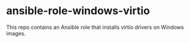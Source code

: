 # ansible-role-windows-virtio
This repo contains an Ansible role that installs virtio drivers on Windows images.
